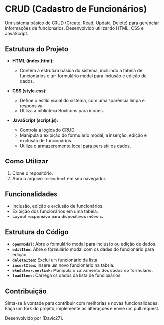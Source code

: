 # CRUD (Cadastro de Funcionários)

Um sistema básico de CRUD (Create, Read, Update, Delete) para gerenciar informações de funcionários. Desenvolvido utilizando HTML, CSS e JavaScript.

## Estrutura do Projeto

- **HTML (index.html):**
  - Contém a estrutura básica do sistema, incluindo a tabela de funcionários e um formulário modal para inclusão e edição de dados.

- **CSS (style.css):**
  - Define o estilo visual do sistema, com uma aparência limpa e responsiva.
  - Utiliza a biblioteca BoxIcons para ícones.

- **JavaScript (script.js):**
  - Controla a lógica do CRUD.
  - Manipula a exibição do formulário modal, a inserção, edição e exclusão de funcionários.
  - Utiliza o armazenamento local para persistir os dados.

## Como Utilizar

1. Clone o repositório.
2. Abra o arquivo `index.html` em seu navegador.

## Funcionalidades

- Inclusão, edição e exclusão de funcionários.
- Exibição dos funcionários em uma tabela.
- Layout responsivo para dispositivos móveis.

## Estrutura do Código

- **`openModal`:** Abre o formulário modal para inclusão ou edição de dados.
- **`editItem`:** Abre o formulário modal com os dados do funcionário para edição.
- **`deleteItem`:** Exclui um funcionário da lista.
- **`insertItem`:** Insere um novo funcionário na tabela.
- **`btnSalvar.onclick`:** Manipula o salvamento dos dados do formulário.
- **`loadItens`:** Carrega os dados da lista de funcionários.

## Contribuição

Sinta-se à vontade para contribuir com melhorias e novas funcionalidades. Faça um fork do projeto, implemente as alterações e envie um pull request.

Desenvolvido por [Davio27].
